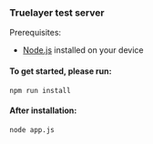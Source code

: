 ### Truelayer test server

Prerequisites:
- [Node.js](https://nodejs.org/en/download/package-manager) installed on your device

#### To get started, please run:

`npm run install`


#### After installation:
`node app.js`
